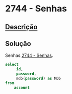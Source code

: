 # 2744 - Senhas

## [Descrição](https://judge.beecrowd.com/pt/problems/view/2744)

## Solução

Senhas [2744 - Senhas](../2744/README.md).

```sql
select
     id,
     password,
     md5(password) as MD5
from
    account
```
